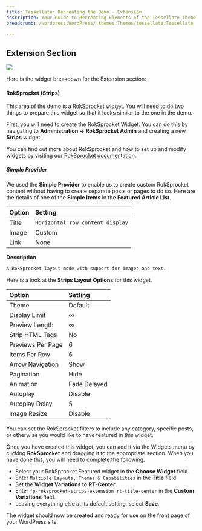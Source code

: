 ```yaml
---
title: Tessellate: Recreating the Demo - Extension
description: Your Guide to Recreating Elements of the Tessellate Theme for WordPress
breadcrumb: /wordpress:WordPress/!themes:Themes/tessellate:Tessellate

---
```


Extension Section
-----

![][demo]

Here is the widget breakdown for the Extension section:

#### RokSprocket (Strips)

This area of the demo is a RokSprocket widget. You will need to do two things to prepare this widget so that it looks similar to the one in the demo.

First, you will need to create the RokSprocket Widget. You can do this by navigating to **Administration -> RokSprocket Admin** and creating a new **Strips** widget.

You can find out more about RokSprocket and how to set up and modify widgets by visiting our [RokSprocket documentation][roksprocket].

##### Simple Provider

We used the **Simple Provider** to enable us to create custom RokSprocket content without having to create separate posts or pages to do so. Here are the details of one of the **Simple Items** in the **Featured Article List**.

| Option      | Setting                          |
| :---------- | :----------                      |
| Title       | `Horizontal row content display` |
| Image       | Custom                           |
| Link        | None                             |

**Description**

~~~ .html
A RokSprocket layout mode with support for images and text.
~~~

Here is a look at the **Strips Layout Options** for this widget.

| Option            | Setting      |
| :----------       | :----------  |
| Theme             | Default      |
| Display Limit     | ∞            |
| Preview Length    | ∞            |
| Strip HTML Tags   | No           |
| Previews Per Page | 6            |
| Items Per Row     | 6            |
| Arrow Navigation  | Show         |
| Pagination        | Hide         |
| Animation         | Fade Delayed |
| Autoplay          | Disable      |
| Autoplay Delay    | 5            |
| Image Resize      | Disable      |

You can set the RokSprocket filters to include any category, specific posts, or otherwise you would like to have featured in this widget.

Once you have created this widget, you can add it via the Widgets menu by clicking **RokSprocket** and dragging it to the appropriate section. When you have done this, you will need to complete the following.

* Select your RokSprocket Featured widget in the **Choose Widget** field.
* Enter `Multiple Layouts, Themes & Capabilities` in the **Title** field.
* Set the **Widget Variations** to **RT-Center**.
* Enter `fp-roksprocket-strips-extension rt-title-center` in the **Custom Variations** field.
* Leaving everything else at its default setting, select **Save**.

The widget should now be created and ready for use on the front page of your WordPress site.

[demo]: assets/demo_10.jpeg
[roksprocket]: ../../plugins/roksprocket/
